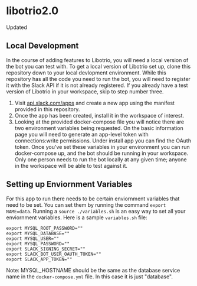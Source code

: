 # libotrio2.0

Updated

## Local Development

In the course of adding features to Libotrio, you will need a local version of the bot you can test with. To get a local version of Libotrio set up, clone this repository down to your local devlopment environment. While this repository has all the code you need to run the bot, you will need to register it with the Slack API if it is not already registered. If you already have a test version of Libotrio in your workspace, skip to step number three.

1. Visit [api.slack.com/apps](https://api.slack.com/apps) and create a new app using the manifest provided in this repository.
2. Once the app has been created, install it in the workspace of interest.
3. Looking at the provided docker-compose file you will notice there are two environment variables being requested. On the basic information page you will need to generate an app-level token with connections:write permissions. Under install app you can find the OAuth token. Once you've set these variables in your environment you can run docker-compose up, and the bot should be running in your workspace. Only one person needs to run the bot locally at any given time; anyone in the workspace will be able to test against it.

## Setting up Enviornment Variables

For this app to run there needs to be certain enviornment variables that need to be set. You can set them by running the command `export NAME=data`. Running a `source ./variables.sh` is an easy way to set all your enviornment variables.
Here is a sample `variables.sh` file:

```
export MYSQL_ROOT_PASSWORD=""
export MYSQL_DATABASE=""
export MYSQL_USER=""
export MYSQL_PASSWORD=""
export SLACK_SIGNING_SECRET=""
export SLACK_BOT_USER_OAUTH_TOKEN=""
export SLACK_APP_TOKEN=""
```

Note: MYSQL_HOSTNAME should be the same as the database service name in the `docker-compose.yml` file. In this case it is just "database".